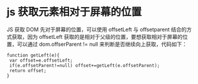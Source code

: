 # js 获取元素相对于屏幕的位置

JS 获取 DOM 先对于屏幕的位置，可以使用 offsetLeft 与 offsetparent 结合的方式获取，因为 offsetLeft 获取的是相对于父级的位置，要想获取相对于屏幕的位置，可以通过 dom.offserParent != null 来判断是否继续向上获取，代码如下：

```
function getLeft(e){
 var offset=e.offsetLeft;
 if(e.offsetParent!=null) offset+=getLeft(e.offsetParent);
 return offset;
}
```
